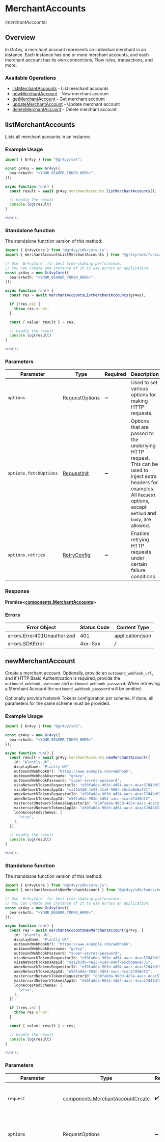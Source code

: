 # MerchantAccounts
(*merchantAccounts*)

## Overview

In Gr4vy, a merchant account represents an individual merchant in an
instance. Each instance has one or more merchant accounts, and each
merchant account has its own connections, Flow rules, transactions, and
more.

### Available Operations

* [listMerchantAccounts](#listmerchantaccounts) - List merchant accounts
* [newMerchantAccount](#newmerchantaccount) - New merchant account
* [getMerchantAccount](#getmerchantaccount) - Get merchant account
* [updateMerchantAccount](#updatemerchantaccount) - Update merchant account
* [deleteMerchantAccuont](#deletemerchantaccuont) - Delete merchant account

## listMerchantAccounts

Lists all merchant accounts in an instance.

### Example Usage

```typescript
import { Gr4vy } from "@gr4vy/sdk";

const gr4vy = new Gr4vy({
  bearerAuth: "<YOUR_BEARER_TOKEN_HERE>",
});

async function run() {
  const result = await gr4vy.merchantAccounts.listMerchantAccounts();

  // Handle the result
  console.log(result)
}

run();
```

### Standalone function

The standalone function version of this method:

```typescript
import { Gr4vyCore } from "@gr4vy/sdk/core.js";
import { merchantAccountsListMerchantAccounts } from "@gr4vy/sdk/funcs/merchantAccountsListMerchantAccounts.js";

// Use `Gr4vyCore` for best tree-shaking performance.
// You can create one instance of it to use across an application.
const gr4vy = new Gr4vyCore({
  bearerAuth: "<YOUR_BEARER_TOKEN_HERE>",
});

async function run() {
  const res = await merchantAccountsListMerchantAccounts(gr4vy);

  if (!res.ok) {
    throw res.error;
  }

  const { value: result } = res;

  // Handle the result
  console.log(result)
}

run();
```

### Parameters

| Parameter                                                                                                                                                                      | Type                                                                                                                                                                           | Required                                                                                                                                                                       | Description                                                                                                                                                                    |
| ------------------------------------------------------------------------------------------------------------------------------------------------------------------------------ | ------------------------------------------------------------------------------------------------------------------------------------------------------------------------------ | ------------------------------------------------------------------------------------------------------------------------------------------------------------------------------ | ------------------------------------------------------------------------------------------------------------------------------------------------------------------------------ |
| `options`                                                                                                                                                                      | RequestOptions                                                                                                                                                                 | :heavy_minus_sign:                                                                                                                                                             | Used to set various options for making HTTP requests.                                                                                                                          |
| `options.fetchOptions`                                                                                                                                                         | [RequestInit](https://developer.mozilla.org/en-US/docs/Web/API/Request/Request#options)                                                                                        | :heavy_minus_sign:                                                                                                                                                             | Options that are passed to the underlying HTTP request. This can be used to inject extra headers for examples. All `Request` options, except `method` and `body`, are allowed. |
| `options.retries`                                                                                                                                                              | [RetryConfig](../../lib/utils/retryconfig.md)                                                                                                                                  | :heavy_minus_sign:                                                                                                                                                             | Enables retrying HTTP requests under certain failure conditions.                                                                                                               |

### Response

**Promise\<[components.MerchantAccounts](../../models/components/merchantaccounts.md)\>**

### Errors

| Error Object                | Status Code                 | Content Type                |
| --------------------------- | --------------------------- | --------------------------- |
| errors.Error401Unauthorized | 401                         | application/json            |
| errors.SDKError             | 4xx-5xx                     | */*                         |


## newMerchantAccount

Create a merchant account. Optionally, provide an `outbound_webhook_url`, and
if HTTP Basic Authentication is required, provide the
`outbound_webhook_username` and `outbound_webhook_password`. When retrieving
a Merchant Account the `outbound_webhook_password` will be omitted.

Optionally provide Network Tokens configuration per scheme. If done, all
parameters for the same scheme must be provided.

### Example Usage

```typescript
import { Gr4vy } from "@gr4vy/sdk";

const gr4vy = new Gr4vy({
  bearerAuth: "<YOUR_BEARER_TOKEN_HERE>",
});

async function run() {
  const result = await gr4vy.merchantAccounts.newMerchantAccount({
    id: "plantly-uk",
    displayName: "Plantly UK",
    outboundWebhookUrl: "https://www.example.com/webhook",
    outboundWebhookUsername: "gr4vy",
    outboundWebhookPassword: "super-secret-password",
    visaNetworkTokensRequestorId: "e50fa0da-903d-4d54-aacc-4cac57d48df2",
    visaNetworkTokensAppId: "ca12b3d0-4e23-41a9-906f-e5cbb8e6a731",
    amexNetworkTokensRequestorId: "e50fa0da-903d-4d54-aacc-4cac57d48df2",
    amexNetworkTokensAppId: "e50fa0da-903d-4d54-aacc-4cac57d48df2",
    mastercardNetworkTokensRequestorId: "e50fa0da-903d-4d54-aacc-4cac57d48df2",
    mastercardNetworkTokensAppId: "e50fa0da-903d-4d54-aacc-4cac57d48df2",
    loonAcceptedSchemes: [
      "visa",
    ],
  });

  // Handle the result
  console.log(result)
}

run();
```

### Standalone function

The standalone function version of this method:

```typescript
import { Gr4vyCore } from "@gr4vy/sdk/core.js";
import { merchantAccountsNewMerchantAccount } from "@gr4vy/sdk/funcs/merchantAccountsNewMerchantAccount.js";

// Use `Gr4vyCore` for best tree-shaking performance.
// You can create one instance of it to use across an application.
const gr4vy = new Gr4vyCore({
  bearerAuth: "<YOUR_BEARER_TOKEN_HERE>",
});

async function run() {
  const res = await merchantAccountsNewMerchantAccount(gr4vy, {
    id: "plantly-uk",
    displayName: "Plantly UK",
    outboundWebhookUrl: "https://www.example.com/webhook",
    outboundWebhookUsername: "gr4vy",
    outboundWebhookPassword: "super-secret-password",
    visaNetworkTokensRequestorId: "e50fa0da-903d-4d54-aacc-4cac57d48df2",
    visaNetworkTokensAppId: "ca12b3d0-4e23-41a9-906f-e5cbb8e6a731",
    amexNetworkTokensRequestorId: "e50fa0da-903d-4d54-aacc-4cac57d48df2",
    amexNetworkTokensAppId: "e50fa0da-903d-4d54-aacc-4cac57d48df2",
    mastercardNetworkTokensRequestorId: "e50fa0da-903d-4d54-aacc-4cac57d48df2",
    mastercardNetworkTokensAppId: "e50fa0da-903d-4d54-aacc-4cac57d48df2",
    loonAcceptedSchemes: [
      "visa",
    ],
  });

  if (!res.ok) {
    throw res.error;
  }

  const { value: result } = res;

  // Handle the result
  console.log(result)
}

run();
```

### Parameters

| Parameter                                                                                                                                                                      | Type                                                                                                                                                                           | Required                                                                                                                                                                       | Description                                                                                                                                                                    |
| ------------------------------------------------------------------------------------------------------------------------------------------------------------------------------ | ------------------------------------------------------------------------------------------------------------------------------------------------------------------------------ | ------------------------------------------------------------------------------------------------------------------------------------------------------------------------------ | ------------------------------------------------------------------------------------------------------------------------------------------------------------------------------ |
| `request`                                                                                                                                                                      | [components.MerchantAccountCreate](../../models/components/merchantaccountcreate.md)                                                                                           | :heavy_check_mark:                                                                                                                                                             | The request object to use for the request.                                                                                                                                     |
| `options`                                                                                                                                                                      | RequestOptions                                                                                                                                                                 | :heavy_minus_sign:                                                                                                                                                             | Used to set various options for making HTTP requests.                                                                                                                          |
| `options.fetchOptions`                                                                                                                                                         | [RequestInit](https://developer.mozilla.org/en-US/docs/Web/API/Request/Request#options)                                                                                        | :heavy_minus_sign:                                                                                                                                                             | Options that are passed to the underlying HTTP request. This can be used to inject extra headers for examples. All `Request` options, except `method` and `body`, are allowed. |
| `options.retries`                                                                                                                                                              | [RetryConfig](../../lib/utils/retryconfig.md)                                                                                                                                  | :heavy_minus_sign:                                                                                                                                                             | Enables retrying HTTP requests under certain failure conditions.                                                                                                               |

### Response

**Promise\<[components.MerchantAccount](../../models/components/merchantaccount.md)\>**

### Errors

| Error Object                   | Status Code                    | Content Type                   |
| ------------------------------ | ------------------------------ | ------------------------------ |
| errors.Error400BadRequest      | 400                            | application/json               |
| errors.Error401Unauthorized    | 401                            | application/json               |
| errors.Error409DuplicateRecord | 409                            | application/json               |
| errors.SDKError                | 4xx-5xx                        | */*                            |


## getMerchantAccount

Retrieves details of a merchant account.

### Example Usage

```typescript
import { Gr4vy } from "@gr4vy/sdk";

const gr4vy = new Gr4vy({
  bearerAuth: "<YOUR_BEARER_TOKEN_HERE>",
});

async function run() {
  const result = await gr4vy.merchantAccounts.getMerchantAccount("plantly-uk");

  // Handle the result
  console.log(result)
}

run();
```

### Standalone function

The standalone function version of this method:

```typescript
import { Gr4vyCore } from "@gr4vy/sdk/core.js";
import { merchantAccountsGetMerchantAccount } from "@gr4vy/sdk/funcs/merchantAccountsGetMerchantAccount.js";

// Use `Gr4vyCore` for best tree-shaking performance.
// You can create one instance of it to use across an application.
const gr4vy = new Gr4vyCore({
  bearerAuth: "<YOUR_BEARER_TOKEN_HERE>",
});

async function run() {
  const res = await merchantAccountsGetMerchantAccount(gr4vy, "plantly-uk");

  if (!res.ok) {
    throw res.error;
  }

  const { value: result } = res;

  // Handle the result
  console.log(result)
}

run();
```

### Parameters

| Parameter                                                                                                                                                                      | Type                                                                                                                                                                           | Required                                                                                                                                                                       | Description                                                                                                                                                                    | Example                                                                                                                                                                        |
| ------------------------------------------------------------------------------------------------------------------------------------------------------------------------------ | ------------------------------------------------------------------------------------------------------------------------------------------------------------------------------ | ------------------------------------------------------------------------------------------------------------------------------------------------------------------------------ | ------------------------------------------------------------------------------------------------------------------------------------------------------------------------------ | ------------------------------------------------------------------------------------------------------------------------------------------------------------------------------ |
| `merchantAccountId`                                                                                                                                                            | *string*                                                                                                                                                                       | :heavy_check_mark:                                                                                                                                                             | The unique ID for a merchant account.                                                                                                                                          | [object Object]                                                                                                                                                                |
| `options`                                                                                                                                                                      | RequestOptions                                                                                                                                                                 | :heavy_minus_sign:                                                                                                                                                             | Used to set various options for making HTTP requests.                                                                                                                          |                                                                                                                                                                                |
| `options.fetchOptions`                                                                                                                                                         | [RequestInit](https://developer.mozilla.org/en-US/docs/Web/API/Request/Request#options)                                                                                        | :heavy_minus_sign:                                                                                                                                                             | Options that are passed to the underlying HTTP request. This can be used to inject extra headers for examples. All `Request` options, except `method` and `body`, are allowed. |                                                                                                                                                                                |
| `options.retries`                                                                                                                                                              | [RetryConfig](../../lib/utils/retryconfig.md)                                                                                                                                  | :heavy_minus_sign:                                                                                                                                                             | Enables retrying HTTP requests under certain failure conditions.                                                                                                               |                                                                                                                                                                                |

### Response

**Promise\<[components.MerchantAccount](../../models/components/merchantaccount.md)\>**

### Errors

| Error Object                | Status Code                 | Content Type                |
| --------------------------- | --------------------------- | --------------------------- |
| errors.Error401Unauthorized | 401                         | application/json            |
| errors.Error404NotFound     | 404                         | application/json            |
| errors.SDKError             | 4xx-5xx                     | */*                         |


## updateMerchantAccount

Update an existing merchant account. Optionally, provide an
`outbound_webhook_url`, and if HTTP Basic Authentication is required, provide
the `outbound_webhook_username` and `outbound_webhook_password`. When
retrieving a Merchant Account the `outbound_webhook_password` will be omitted.

Optionally provide Network Tokens configuration per scheme. If done, all
parameters for the same scheme must be provided.

### Example Usage

```typescript
import { Gr4vy } from "@gr4vy/sdk";

const gr4vy = new Gr4vy({
  bearerAuth: "<YOUR_BEARER_TOKEN_HERE>",
});

async function run() {
  const result = await gr4vy.merchantAccounts.updateMerchantAccount("plantly-uk", {
    displayName: "Plantly UK",
    outboundWebhookUrl: "https://www.example.com/webhook",
    outboundWebhookUsername: "gr4vy",
    outboundWebhookPassword: "super-secret-password",
    visaNetworkTokensRequestorId: "e50fa0da-903d-4d54-aacc-4cac57d48df2",
    visaNetworkTokensAppId: "ca12b3d0-4e23-41a9-906f-e5cbb8e6a731",
    amexNetworkTokensRequestorId: "e50fa0da-903d-4d54-aacc-4cac57d48df2",
    amexNetworkTokensAppId: "e50fa0da-903d-4d54-aacc-4cac57d48df2",
    mastercardNetworkTokensRequestorId: "e50fa0da-903d-4d54-aacc-4cac57d48df2",
    mastercardNetworkTokensAppId: "e50fa0da-903d-4d54-aacc-4cac57d48df2",
    loonAcceptedSchemes: [
      "visa",
    ],
  });

  // Handle the result
  console.log(result)
}

run();
```

### Standalone function

The standalone function version of this method:

```typescript
import { Gr4vyCore } from "@gr4vy/sdk/core.js";
import { merchantAccountsUpdateMerchantAccount } from "@gr4vy/sdk/funcs/merchantAccountsUpdateMerchantAccount.js";

// Use `Gr4vyCore` for best tree-shaking performance.
// You can create one instance of it to use across an application.
const gr4vy = new Gr4vyCore({
  bearerAuth: "<YOUR_BEARER_TOKEN_HERE>",
});

async function run() {
  const res = await merchantAccountsUpdateMerchantAccount(gr4vy, "plantly-uk", {
    displayName: "Plantly UK",
    outboundWebhookUrl: "https://www.example.com/webhook",
    outboundWebhookUsername: "gr4vy",
    outboundWebhookPassword: "super-secret-password",
    visaNetworkTokensRequestorId: "e50fa0da-903d-4d54-aacc-4cac57d48df2",
    visaNetworkTokensAppId: "ca12b3d0-4e23-41a9-906f-e5cbb8e6a731",
    amexNetworkTokensRequestorId: "e50fa0da-903d-4d54-aacc-4cac57d48df2",
    amexNetworkTokensAppId: "e50fa0da-903d-4d54-aacc-4cac57d48df2",
    mastercardNetworkTokensRequestorId: "e50fa0da-903d-4d54-aacc-4cac57d48df2",
    mastercardNetworkTokensAppId: "e50fa0da-903d-4d54-aacc-4cac57d48df2",
    loonAcceptedSchemes: [
      "visa",
    ],
  });

  if (!res.ok) {
    throw res.error;
  }

  const { value: result } = res;

  // Handle the result
  console.log(result)
}

run();
```

### Parameters

| Parameter                                                                                                                                                                      | Type                                                                                                                                                                           | Required                                                                                                                                                                       | Description                                                                                                                                                                    | Example                                                                                                                                                                        |
| ------------------------------------------------------------------------------------------------------------------------------------------------------------------------------ | ------------------------------------------------------------------------------------------------------------------------------------------------------------------------------ | ------------------------------------------------------------------------------------------------------------------------------------------------------------------------------ | ------------------------------------------------------------------------------------------------------------------------------------------------------------------------------ | ------------------------------------------------------------------------------------------------------------------------------------------------------------------------------ |
| `merchantAccountId`                                                                                                                                                            | *string*                                                                                                                                                                       | :heavy_check_mark:                                                                                                                                                             | The unique ID for a merchant account.                                                                                                                                          | [object Object]                                                                                                                                                                |
| `merchantAccountUpdate`                                                                                                                                                        | [components.MerchantAccountUpdate](../../models/components/merchantaccountupdate.md)                                                                                           | :heavy_minus_sign:                                                                                                                                                             | N/A                                                                                                                                                                            |                                                                                                                                                                                |
| `options`                                                                                                                                                                      | RequestOptions                                                                                                                                                                 | :heavy_minus_sign:                                                                                                                                                             | Used to set various options for making HTTP requests.                                                                                                                          |                                                                                                                                                                                |
| `options.fetchOptions`                                                                                                                                                         | [RequestInit](https://developer.mozilla.org/en-US/docs/Web/API/Request/Request#options)                                                                                        | :heavy_minus_sign:                                                                                                                                                             | Options that are passed to the underlying HTTP request. This can be used to inject extra headers for examples. All `Request` options, except `method` and `body`, are allowed. |                                                                                                                                                                                |
| `options.retries`                                                                                                                                                              | [RetryConfig](../../lib/utils/retryconfig.md)                                                                                                                                  | :heavy_minus_sign:                                                                                                                                                             | Enables retrying HTTP requests under certain failure conditions.                                                                                                               |                                                                                                                                                                                |

### Response

**Promise\<[components.MerchantAccount](../../models/components/merchantaccount.md)\>**

### Errors

| Error Object                | Status Code                 | Content Type                |
| --------------------------- | --------------------------- | --------------------------- |
| errors.Error400BadRequest   | 400                         | application/json            |
| errors.Error401Unauthorized | 401                         | application/json            |
| errors.Error404NotFound     | 404                         | application/json            |
| errors.SDKError             | 4xx-5xx                     | */*                         |


## deleteMerchantAccuont

Deletes a specific merchant account.

### Example Usage

```typescript
import { Gr4vy } from "@gr4vy/sdk";

const gr4vy = new Gr4vy({
  bearerAuth: "<YOUR_BEARER_TOKEN_HERE>",
});

async function run() {
  await gr4vy.merchantAccounts.deleteMerchantAccuont("plantly-uk");

  
}

run();
```

### Standalone function

The standalone function version of this method:

```typescript
import { Gr4vyCore } from "@gr4vy/sdk/core.js";
import { merchantAccountsDeleteMerchantAccuont } from "@gr4vy/sdk/funcs/merchantAccountsDeleteMerchantAccuont.js";

// Use `Gr4vyCore` for best tree-shaking performance.
// You can create one instance of it to use across an application.
const gr4vy = new Gr4vyCore({
  bearerAuth: "<YOUR_BEARER_TOKEN_HERE>",
});

async function run() {
  const res = await merchantAccountsDeleteMerchantAccuont(gr4vy, "plantly-uk");

  if (!res.ok) {
    throw res.error;
  }

  const { value: result } = res;

  
}

run();
```

### Parameters

| Parameter                                                                                                                                                                      | Type                                                                                                                                                                           | Required                                                                                                                                                                       | Description                                                                                                                                                                    | Example                                                                                                                                                                        |
| ------------------------------------------------------------------------------------------------------------------------------------------------------------------------------ | ------------------------------------------------------------------------------------------------------------------------------------------------------------------------------ | ------------------------------------------------------------------------------------------------------------------------------------------------------------------------------ | ------------------------------------------------------------------------------------------------------------------------------------------------------------------------------ | ------------------------------------------------------------------------------------------------------------------------------------------------------------------------------ |
| `merchantAccountId`                                                                                                                                                            | *string*                                                                                                                                                                       | :heavy_check_mark:                                                                                                                                                             | The unique ID for a merchant account.                                                                                                                                          | [object Object]                                                                                                                                                                |
| `options`                                                                                                                                                                      | RequestOptions                                                                                                                                                                 | :heavy_minus_sign:                                                                                                                                                             | Used to set various options for making HTTP requests.                                                                                                                          |                                                                                                                                                                                |
| `options.fetchOptions`                                                                                                                                                         | [RequestInit](https://developer.mozilla.org/en-US/docs/Web/API/Request/Request#options)                                                                                        | :heavy_minus_sign:                                                                                                                                                             | Options that are passed to the underlying HTTP request. This can be used to inject extra headers for examples. All `Request` options, except `method` and `body`, are allowed. |                                                                                                                                                                                |
| `options.retries`                                                                                                                                                              | [RetryConfig](../../lib/utils/retryconfig.md)                                                                                                                                  | :heavy_minus_sign:                                                                                                                                                             | Enables retrying HTTP requests under certain failure conditions.                                                                                                               |                                                                                                                                                                                |

### Response

**Promise\<void\>**

### Errors

| Error Object                | Status Code                 | Content Type                |
| --------------------------- | --------------------------- | --------------------------- |
| errors.Error401Unauthorized | 401                         | application/json            |
| errors.Error404NotFound     | 404                         | application/json            |
| errors.SDKError             | 4xx-5xx                     | */*                         |
